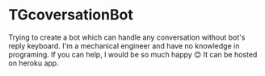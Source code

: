 # TGcoversationBot
Trying to create a bot which can handle any conversation without bot's reply keyboard.
I'm a mechanical engineer and have no knowledge in programing. If you can help, I would be so much happy 😊
It can be hosted on heroku app.
